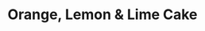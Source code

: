 ---
title: Orange, Lemon & Lime Cake
source: From The Caker, by Jordan Rondel
tags: ["baking"]
imgFile: 'orange-lemon-and-lime-cake.jpg'
time: 25 mins
servings: 12
ingredients:
  - 300g butter, softened  
  - 300g white or caster sugar  
  - 6 eggs  
  - 2 tsp vanilla extract  
  - 300g ground almonds  
  - 75g spelt flour  
  - Zest and juice of 1 large lemon  
  - Zest and juice of 1 large lime  
  - 1 tbsp orange blossom water *(or substitute with orange zest and orange essence)*
icing:
  - 300g cream cheese  
  - 4 tbsp honey  
  - Zest and juice of ½ lemon  
  - ½ tsp vanilla extract
topping:
  - 300g cream cheese  
  - 4 tbsp honey  
  - Zest and juice of ½ lemon  
  - ½ tsp vanilla extract  
method:
  - Preheat oven to 180 degrees Celsius, fan bake. Line three 15cm tins (or two 25 cm tins) with baking paper.
  - Cream the butter and sugar until pale, light and fluffy.
  - Beat in eggs, one at a time, as well as vanilla.
  - Gradually fold in the ground almonds and flour, then the lemon and lime zest and juice and orange blossom water.
  - Divide the batter evenly between the tins.
  - Bake for approximately 30 minutes. The cakes are ready when golden in colour, and a skewer comes out clean.
  - Allow cakes to cool for around 10 minutes before turning out onto a cooling rack.
  - To make the icing beat the cream cheese (ideally with an electric mixer) until smooth. Then add in remaining icing ingredients. You’re aiming for smooth, glossy consistency.
  - Once the cakes are completely cool, spread a layer of icing onto one layer and place another layer directly on top. Repeat the process with the final layer. Top the cake with chosen toppings.
---